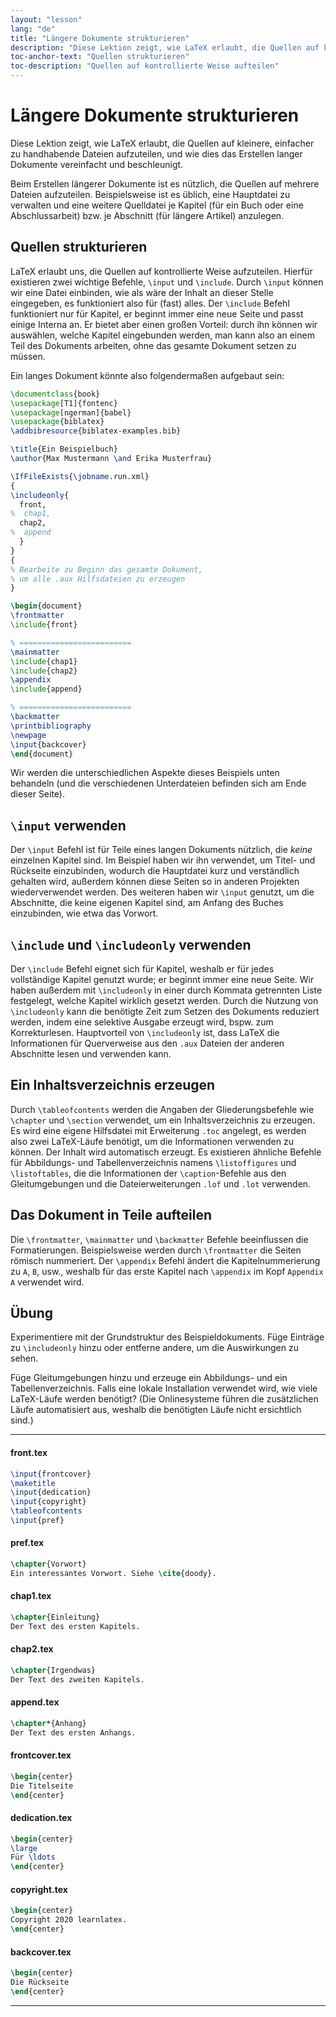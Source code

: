 ```yaml
---
layout: "lesson"
lang: "de"
title: "Längere Dokumente strukturieren"
description: "Diese Lektion zeigt, wie LaTeX erlaubt, die Quellen auf kleinere, einfacher zu handhabende Dateien aufzuteilen, und wie dies das Erstellen langer Dokumente vereinfacht und beschleunigt."
toc-anchor-text: "Quellen strukturieren"
toc-description: "Quellen auf kontrollierte Weise aufteilen"
---
```


# Längere Dokumente strukturieren

<script>
runlatex.preincludes = {
 "pre0": {
    "pre1": "front.tex",
    "pre2": "pref.tex",
    "pre3": "chap1.tex",
    "pre4": "chap2.tex",
    "pre5": "append.tex",
    "pre6": "frontcover.tex",
    "pre7": "dedication.tex",
    "pre8": "copyright.tex",
    "pre9": "backcover.tex",
   }
}
</script>

<span
  class="summary">Diese Lektion zeigt, wie LaTeX erlaubt, die Quellen auf kleinere, einfacher zu handhabende Dateien aufzuteilen, und wie dies das Erstellen langer Dokumente vereinfacht und beschleunigt.</span>

Beim Erstellen längerer Dokumente ist es nützlich, die Quellen auf mehrere
Dateien aufzuteilen. Beispielsweise ist es üblich, eine Hauptdatei zu verwalten
und eine weitere Quelldatei je Kapitel (für ein Buch oder eine Abschlussarbeit)
bzw. je Abschnitt (für längere Artikel) anzulegen.

## Quellen strukturieren

LaTeX erlaubt uns, die Quellen auf kontrollierte Weise aufzuteilen. Hierfür
existieren zwei wichtige Befehle, `\input` und `\include`. Durch `\input` können
wir eine Datei einbinden, wie als wäre der Inhalt an dieser Stelle eingegeben,
es funktioniert also für (fast) alles. Der `\include` Befehl funktioniert nur
für Kapitel, er beginnt immer eine neue Seite und passt einige Interna an. Er
bietet aber einen großen Vorteil: durch ihn können wir auswählen, welche Kapitel
eingebunden werden, man kann also an einem Teil des Dokuments arbeiten, ohne das
gesamte Dokument setzen zu müssen.

Ein langes Dokument könnte also folgendermaßen aufgebaut sein:

<!-- pre0 {% raw %} -->
```latex
\documentclass{book}
\usepackage[T1]{fontenc}
\usepackage[ngerman]{babel}
\usepackage{biblatex}
\addbibresource{biblatex-examples.bib}

\title{Ein Beispielbuch}
\author{Max Mustermann \and Erika Musterfrau}

\IfFileExists{\jobname.run.xml}
{
\includeonly{
  front,
%  chap1,
  chap2,
%  append
  }
}
{
% Bearbeite zu Beginn das gesamte Dokument,
% um alle .aux Hilfsdateien zu erzeugen
}

\begin{document}
\frontmatter
\include{front}

% =========================
\mainmatter
\include{chap1}
\include{chap2}
\appendix
\include{append}

% =========================
\backmatter
\printbibliography
\newpage
\input{backcover}
\end{document}
```
<!-- {% endraw %} -->

Wir werden die unterschiedlichen Aspekte dieses Beispiels unten behandeln (und
die verschiedenen Unterdateien befinden sich am Ende dieser Seite).

## `\input` verwenden

Der `\input` Befehl ist für Teile eines langen Dokuments nützlich, die _keine_
einzelnen Kapitel sind. Im Beispiel haben wir ihn verwendet, um Titel- und
Rückseite einzubinden, wodurch die Hauptdatei kurz und verständlich gehalten
wird, außerdem können diese Seiten so in anderen Projekten wiederverwendet
werden. Des weiteren haben wir `\input` genutzt, um die Abschnitte, die keine
eigenen Kapitel sind, am Anfang des Buches einzubinden, wie etwa das Vorwort.

## `\include` und `\includeonly` verwenden

Der `\include` Befehl eignet sich für Kapitel, weshalb er für jedes vollständige
Kapitel genutzt wurde; er beginnt immer eine neue Seite. Wir haben außerdem mit
`\includeonly` in einer durch Kommata getrennten Liste festgelegt, welche
Kapitel wirklich gesetzt werden. Durch die Nutzung von `\includeonly` kann die
benötigte Zeit zum Setzen des Dokuments reduziert werden, indem eine selektive
Ausgabe erzeugt wird, bspw. zum Korrekturlesen. Hauptvorteil von `\includeonly`
ist, dass LaTeX die Informationen für Querverweise aus den `.aux` Dateien der
anderen Abschnitte lesen und verwenden kann.

## Ein Inhaltsverzeichnis erzeugen

Durch `\tableofcontents` werden die Angaben der Gliederungsbefehle wie
`\chapter` und `\section` verwendet, um ein Inhaltsverzeichnis zu erzeugen. Es
wird eine eigene Hilfsdatei mit Erweiterung `.toc` angelegt, es werden also zwei
LaTeX-Läufe benötigt, um die Informationen verwenden zu können. Der Inhalt wird
automatisch erzeugt. Es existieren ähnliche Befehle für Abbildungs- und
Tabellenverzeichnis namens `\listoffigures` und `\listoftables`, die die
Informationen der `\caption`-Befehle aus den Gleitumgebungen und die
Dateierweiterungen `.lof` und `.lot` verwenden.

## Das Dokument in Teile aufteilen

Die `\frontmatter`, `\mainmatter` und `\backmatter` Befehle beeinflussen die
Formatierungen. Beispielsweise werden durch `\frontmatter` die Seiten römisch
nummeriert. Der `\appendix` Befehl ändert die Kapitelnummerierung zu `A`, `B`,
usw., weshalb für das erste Kapitel nach `\appendix` im Kopf `Appendix A`
verwendet wird.

## Übung

Experimentiere mit der Grundstruktur des Beispieldokuments. Füge Einträge zu
`\includeonly` hinzu oder entferne andere, um die Auswirkungen zu sehen.

Füge Gleitumgebungen hinzu und erzeuge ein Abbildungs- und ein
Tabellenverzeichnis. Falls eine lokale Installation verwendet wird, wie viele
LaTeX-Läufe werden benötigt? (Die Onlinesysteme führen die zusätzlichen Läufe
automatisiert aus, weshalb die benötigten Läufe nicht ersichtlich sind.)

----

#### front.tex
<!-- pre1 {% raw %} -->
```latex
\input{frontcover}
\maketitle
\input{dedication}
\input{copyright}
\tableofcontents
\input{pref}
```
<!-- {% endraw %} -->

#### pref.tex
<!-- pre2 {% raw %} -->
```latex
\chapter{Vorwort}
Ein interessantes Vorwort. Siehe \cite{doody}.
```
<!-- {% endraw %} -->

#### chap1.tex
<!-- pre3 {% raw %} -->
```latex
\chapter{Einleitung}
Der Text des ersten Kapitels.
```
<!-- {% endraw %} -->

#### chap2.tex
<!-- pre4 {% raw %} -->
```latex
\chapter{Irgendwas}
Der Text des zweiten Kapitels.
```
<!-- {% endraw %} -->

#### append.tex
<!-- pre5 {% raw %} -->
```latex
\chapter*{Anhang}
Der Text des ersten Anhangs.
```
<!-- {% endraw %} -->

#### frontcover.tex
<!-- pre6 {% raw %} -->
```latex
\begin{center}
Die Titelseite
\end{center}
```
<!-- {% endraw %} -->

#### dedication.tex
<!-- pre7 {% raw %} -->
```latex
\begin{center}
\large
Für \ldots
\end{center}
```
<!-- {% endraw %} -->

#### copyright.tex
<!-- pre8 {% raw %} -->
```latex
\begin{center}
Copyright 2020 learnlatex.
\end{center}
```
<!-- {% endraw %} -->

#### backcover.tex
<!-- pre9 {% raw %} -->
```latex
\begin{center}
Die Rückseite
\end{center}
```
<!-- {% endraw %} -->

----
